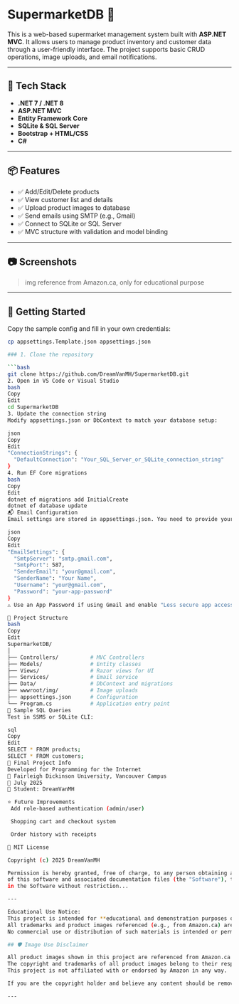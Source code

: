 # SupermarketDB 🛒

This is a web-based supermarket management system built with **ASP.NET MVC**. It allows users to manage product inventory and customer data through a user-friendly interface. The project supports basic CRUD operations, image uploads, and email notifications.

---

## 🔧 Tech Stack

- **.NET 7 / .NET 8**
- **ASP.NET MVC**
- **Entity Framework Core**
- **SQLite & SQL Server**
- **Bootstrap + HTML/CSS**
- **C#**

---

## 📦 Features

- ✅ Add/Edit/Delete products
- ✅ View customer list and details
- ✅ Upload product images to database
- ✅ Send emails using SMTP (e.g., Gmail)
- ✅ Connect to SQLite or SQL Server
- ✅ MVC structure with validation and model binding

---

## 📷 Screenshots

> img reference from Amazon.ca, only for educational purpose

---

## 🚀 Getting Started

Copy the sample config and fill in your own credentials:

````bash
cp appsettings.Template.json appsettings.json

### 1. Clone the repository

```bash
git clone https://github.com/DreamVanMH/SupermarketDB.git
2. Open in VS Code or Visual Studio
bash
Copy
Edit
cd SupermarketDB
3. Update the connection string
Modify appsettings.json or DbContext to match your database setup:

json
Copy
Edit
"ConnectionStrings": {
  "DefaultConnection": "Your_SQL_Server_or_SQLite_connection_string"
}
4. Run EF Core migrations
bash
Copy
Edit
dotnet ef migrations add InitialCreate
dotnet ef database update
📬 Email Configuration
Email settings are stored in appsettings.json. You need to provide your SMTP credentials to send emails:

json
Copy
Edit
"EmailSettings": {
  "SmtpServer": "smtp.gmail.com",
  "SmtpPort": 587,
  "SenderEmail": "your@gmail.com",
  "SenderName": "Your Name",
  "Username": "your@gmail.com",
  "Password": "your-app-password"
}
⚠️ Use an App Password if using Gmail and enable "Less secure app access" if needed.

📁 Project Structure
bash
Copy
Edit
SupermarketDB/
│
├── Controllers/          # MVC Controllers
├── Models/               # Entity classes
├── Views/                # Razor views for UI
├── Services/             # Email service
├── Data/                 # DbContext and migrations
├── wwwroot/img/          # Image uploads
├── appsettings.json      # Configuration
└── Program.cs            # Application entry point
🧪 Sample SQL Queries
Test in SSMS or SQLite CLI:

sql
Copy
Edit
SELECT * FROM products;
SELECT * FROM customers;
📅 Final Project Info
Developed for Programming for the Internet
📍 Fairleigh Dickinson University, Vancouver Campus
📅 July 2025
👤 Student: DreamVanMH

⭐ Future Improvements
 Add role-based authentication (admin/user)

 Shopping cart and checkout system

 Order history with receipts

📜 MIT License

Copyright (c) 2025 DreamVanMH

Permission is hereby granted, free of charge, to any person obtaining a copy
of this software and associated documentation files (the "Software"), to deal
in the Software without restriction...

---

Educational Use Notice:
This project is intended for **educational and demonstration purposes only**.
All trademarks and product images referenced (e.g., from Amazon.ca) are the property of their respective owners.
No commercial use or distribution of such materials is intended or permitted.

## 🛡️ Image Use Disclaimer

All product images shown in this project are referenced from Amazon.ca and are used **strictly for educational and non-commercial purposes only**.
The copyright and trademarks of all product images belong to their respective owners.
This project is not affiliated with or endorsed by Amazon in any way.

If you are the copyright holder and believe any content should be removed, please contact us.

---
````
